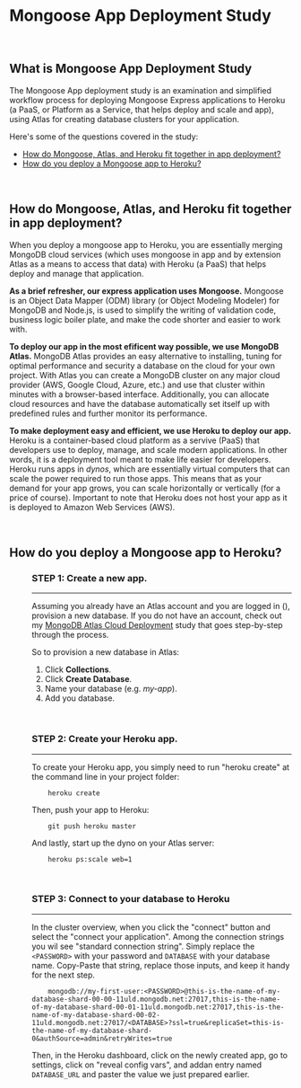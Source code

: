 # Mongoose App Deployment Study

<br>

## What is Mongoose App Deployment Study
The Mongoose App deployment study is an examination and simplified workflow process for deploying Mongoose Express applications to Heroku (a PaaS, or Platform as a Service, that helps deploy and scale and app), using Atlas for creating database clusters for your application.

Here's some of the questions covered in the study:

* [How do Mongoose, Atlas, and Heroku fit together in app deployment?](#How-do-Mongoose-Atlas-and-Heroku-fit-together-in-app-deployment)
* [How do you deploy a Mongoose app to Heroku?](#How-do-you-deploy-a-Mongoose-app-to-Heroku)

<br>

## How do Mongoose, Atlas, and Heroku fit together in app deployment?

When you deploy a mongoose app to Heroku, you are essentially merging MongoDB cloud services (which uses mongoose in app and by extension Atlas as a means to access that data) with Heroku (a PaaS) that helps deploy and manage that application. 

**As a brief refresher, our express application uses Mongoose.** Mongoose is an Object Data Mapper (ODM) library (or Object Modeling Modeler) for MongoDB and Node.js, is used to simplify the writing of validation code, business logic boiler plate, and make the code shorter and easier to work with. 

**To deploy our app in the most efificent way possible, we use MongoDB Atlas.** MongoDB Atlas provides an easy alternative to installing, tuning for optimal performance and security a database on the cloud for your own project. With Atlas you can create a MongoDB cluster on any major cloud provider (AWS, Google Cloud, Azure, etc.) and use that cluster within minutes with a browser-based interface. Additionally, you can allocate cloud resources and have the database automatically set itself up with predefined rules and further monitor its performance.

**To make deployment easy and efficient, we use Heroku to deploy our app.** Heroku is a container-based cloud platform as a servive (PaaS) that developers use to deploy, manage, and scale modern applications. In other words, it is a deployment tool meant to make life easier for developers. Heroku runs apps in *dynos*, which are essentially virtual computers that can scale the power required to run those apps. This means that as your demand for your app grows, you can scale horizontally or vertically (for a price of course). Important to note that Heroku does not host your app as it is deployed to Amazon Web Services (AWS). 

<br>

## How do you deploy a Mongoose app to Heroku?

<dl>
<dd>

### STEP 1: Create a new app.
------


















Assuming you already have an Atlas account and you are logged in (), provision a new database. If you do not have an account, check out my [MongoDB Atlas Cloud Deployment](https://github.com/john-azzaro/Study-MongoDB-Atlas-Cloud-Deployment "Atlas configuration study") study that goes step-by-step through the process.

So to provision a new database in Atlas:

1. Click **Collections**.
2. Click **Create Database**.
3. Name your database (e.g. *my-app*).
4. Add you database.

<br>

### STEP 2: Create your Heroku app.
------
To create your Heroku app, you simply need to run "heroku create" at the command line in your project folder:
```
    heroku create
```
Then, push your app to Heroku:
```
    git push heroku master
```
And lastly, start up the dyno on your Atlas server:
```
    heroku ps:scale web=1
```

<br>

### STEP 3: Connect to your database to Heroku
------
In the cluster overview, when you click the "connect" button and select the "connect your application". Among the connection strings you wil see "standard connection string". Simply replace the ```<PASSWORD>``` with your password and ```DATABASE``` with your database name. Copy-Paste that string, replace those inputs, and keep it handy for the next step.
```
    mongodb://my-first-user:<PASSWORD>@this-is-the-name-of-my-database-shard-00-00-11uld.mongodb.net:27017,this-is-the-name-of-my-database-shard-00-01-11uld.mongodb.net:27017,this-is-the-name-of-my-database-shard-00-02-11uld.mongodb.net:27017/<DATABASE>?ssl=true&replicaSet=this-is-the-name-of-my-database-shard-0&authSource=admin&retryWrites=true
```
Then, in the Heroku dashboard, click on the newly created app, go to settings, click on "reveal config vars", and addan entry named ```DATABASE_URL``` and paster the value we just prepared earlier.


</dl>
</dl>
